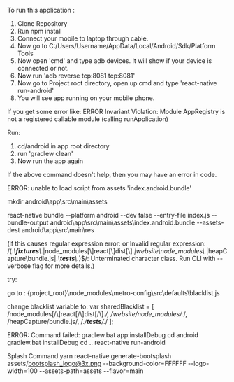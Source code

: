 To run this application :

1. Clone Repository
2. Run npm install
3. Connect your mobile to laptop through cable.
4. Now go to C:/Users/Username/AppData/Local/Android/Sdk/Platform Tools
5. Now open 'cmd' and type adb devices. It will show if your device is connected or not.
6. Now run 'adb reverse tcp:8081 tcp:8081'
7. Now go to Project root directory, open up cmd and type 'react-native run-android'
8. You will see app running on your mobile phone.


If you get some error like: 
ERROR Invariant Violation: Module AppRegistry is not a registered callable module (calling runApplication)

Run:

1. cd/android in app root directory
2. run 'gradlew clean'
3. Now run the app again

If the above command doesn't help, then you may have an error in code.


ERROR: unable to load script from assets 'index.android.bundle'


mkdir android\app\src\main\assets

react-native bundle --platform android --dev false --entry-file index.js --bundle-output android\app\src\main\assets\index.android.bundle --assets-dest android\app\src\main\res
 

(if this causes regular expression error: or Invalid regular expression: /(.*\\__fixtures__\\.*|node_modules[\\\]react[\\\]dist[\\\].*|website\\node_modules\\.*|heapCapture\\bundle\.js|.*\\__tests__\\.*)$/: Unterminated character class. Run CLI with --verbose flag for more details.)

try:

go to :   {project_root}\node_modules\metro-config\src\defaults\blacklist.js

change blacklist variable to: var sharedBlacklist = [
  /node_modules[\/\\]react[\/\\]dist[\/\\].*/,
  /website\/node_modules\/.*/,
  /heapCapture\/bundle\.js/,
  /.*\/__tests__\/.*/
];


ERROR: Command failed: gradlew.bat app:installDebug
cd android
gradlew.bat installDebug
cd ..
react-native run-android



Splash Command 
yarn react-native generate-bootsplash assets/bootsplash_logo@3x.png --background-color=FFFFFF --logo-width=100 --assets-path=assets --flavor=main